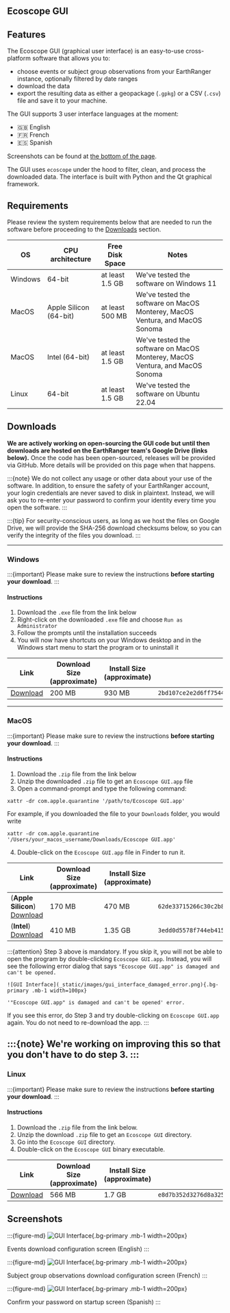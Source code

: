 Ecoscope GUI
----

## Features

The Ecoscope GUI (graphical user interface) is an easy-to-use cross-platform software that allows you to:

- choose events or subject group observations from your EarthRanger instance, optionally filtered by date ranges
- download the data
- export the resulting data as either a geopackage (`.gpkg`) or a CSV (`.csv`) file and save it to your machine.

The GUI supports 3 user interface languages at the moment:

- 🇬🇧 English
- 🇫🇷 French
- 🇪🇸 Spanish

Screenshots can be found at [the bottom of the page](#Screenshots).

The GUI uses `ecoscope` under the hood to filter, clean, and process the downloaded data. The interface is built with
Python and the Qt graphical framework.

## Requirements

Please review the system requirements below that are needed to run the software before proceeding to
the [Downloads](#Downloads) section.

| OS      | CPU architecture       | Free Disk Space | Notes                                                         |
|---------|------------------------|-----------------|---------------------------------------------------------------|
| Windows | 64-bit                 | at least 1.5 GB | We've tested the software on Windows 11                       |
| MacOS   | Apple Silicon (64-bit) | at least 500 MB | We've tested the software on MacOS Monterey, MacOS Ventura, and MacOS Sonoma |
| MacOS   | Intel (64-bit)         | at least 1.5 GB | We've tested the software on MacOS Monterey, MacOS Ventura, and MacOS Sonoma |
| Linux   | 64-bit                 | at least 1.5 GB | We've tested the software on Ubuntu 22.04                     |

## Downloads

**We are actively working on open-sourcing the GUI code but until then downloads are hosted on the EarthRanger team's
Google Drive (links below).** Once the code has been open-sourced, releases will be provided via GitHub. More details
will
be provided on this page when that happens.

:::{note}
We do not collect any usage or other data about your use of the software. In addition, to ensure the safety of your
EarthRanger account, your login credentials are never saved to disk in plaintext. Instead, we will ask you to re-enter
your password
to confirm your identity every time you open the software.
:::

:::{tip}
For security-conscious users, as long as we host the files on Google Drive, we will provide the SHA-256 download
checksums below, so you can verify the integrity of the files you download.
:::

-----------

### Windows

:::{important}
Please make sure to review the instructions **before starting your download**.
:::

#### Instructions

1. Download the `.exe` file from the link below
2. Right-click on the downloaded `.exe` file and choose `Run as Administrator`
3. Follow the prompts until the installation succeeds
4. You will now have shortcuts on your Windows desktop and in the Windows start menu to start the program or to
   uninstall it

| Link                                                                          | Download Size (approximate) | Install Size (approximate) | SHA-256 checksum                                                   |
|-------------------------------------------------------------------------------|-----------------------------|----------------------------|--------------------------------------------------------------------|
| [Download](https://drive.google.com/file/d/1Pgnbvpv-_B3kyXpKAEPWhHmIP17VIyNQ) | 200 MB                      | 930 MB                     | `2bd107ce2e2d6ff7544f52a659622b813b84291bcc66688ffd0f167eac26d8ad` |

-----------

### MacOS

:::{important}
Please make sure to review the instructions **before starting your download**.
:::

#### Instructions

1. Download the `.zip` file from the link below
2. Unzip the downloaded `.zip` file to get an `Ecoscope GUI.app` file
3. Open a command-prompt and type the following command:

```
xattr -dr com.apple.quarantine '/path/to/Ecoscope GUI.app'
```

For example, if you downloaded the file to your `Downloads` folder, you would write

```
xattr -dr com.apple.quarantine '/Users/your_macos_username/Downloads/Ecoscope GUI.app'
```

4. Double-click on the `Ecoscope GUI.app` file in Finder to run it.

| Link                                                                                              | Download Size (approximate) | Install Size (approximate) | SHA-256 checksum                                                   |
|---------------------------------------------------------------------------------------------------|-----------------------------|----------------------------|--------------------------------------------------------------------|
| (**Apple Silicon**) [Download](https://drive.google.com/file/d/1phXHa6V1m20_ZWJlNm8LGG8GWXC7IrRm) | 170 MB                      | 470 MB                     | `62de33715266c30c2b873a989547c17d2e92858d9ad4c0becc118fd68a124bcc` |
| (**Intel**) [Download](https://drive.google.com/file/d/1EWh-V7iM6CYMNLa5fHm9a0Rj-OCCIXiU)         | 410 MB                      | 1.35 GB                    | `3edd0d5578f744eb415b26634a71a1bbea1a7c898991dfdfa67ca311e169a968` |

:::{attention}
Step 3 above is mandatory. If you skip it, you will not be able to open the program by
double-clicking `Ecoscope GUI.app`. Instead, you will see the following error dialog that
says `"Ecoscope GUI.app" is damaged and can't be opened.`

   ```{figure-md}
   ![GUI Interface](_static/images/gui_interface_damaged_error.png){.bg-primary .mb-1 width=100px}

   '"Ecoscope GUI.app" is damaged and can't be opened' error.
   ```

If you see this error, do Step 3 and try double-clicking on `Ecoscope GUI.app` again. You do not need to re-download the
app.
:::

:::{note}
We're working on improving this so that you don't have to do step 3.
:::
-----------

### Linux

:::{important}
Please make sure to review the instructions **before starting your download**.
:::

#### Instructions

1. Download the `.zip` file from the link below.
2. Unzip the download `.zip` file to get an `Ecoscope GUI` directory.
3. Go into the `Ecoscope GUI` directory.
4. Double-click on the `Ecoscope GUI` binary executable.

| Link                                                                          | Download Size (approximate) | Install Size (approximate) | SHA-256 checksum                                                   |
|-------------------------------------------------------------------------------|-----------------------------|----------------------------|--------------------------------------------------------------------|
| [Download](https://drive.google.com/file/d/14dWdXmR5EsOiLmIR3PJFtZVZQUSE410K) | 566 MB                      | 1.7 GB                     | `e8d7b352d3276d8a325105bc6fbe6d3ebfa156f3d3d0a09b900b6aa18a96e8fd` |

## Screenshots

:::{figure-md}
![GUI Interface](_static/images/gui_interface_1.png){.bg-primary .mb-1 width=200px}

Events download configuration screen (English)
:::

:::{figure-md}
![GUI Interface](_static/images/gui_interface_2.png){.bg-primary .mb-1 width=200px}

Subject group observations download configuration screen (French)
:::

:::{figure-md}
![GUI Interface](_static/images/gui_interface_3.png){.bg-primary .mb-1 width=200px}

Confirm your password on startup screen (Spanish)
:::
